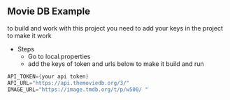 ## Movie DB Example


to build and work with this project you need to add your keys in the project to make it work

- Steps
    - Go to local.properties
    - add the keys of token and urls below to make it build and run
``` java
API_TOKEN={your api token}
API_URL="https://api.themoviedb.org/3/"
IMAGE_URL="https://image.tmdb.org/t/p/w500/ "
```